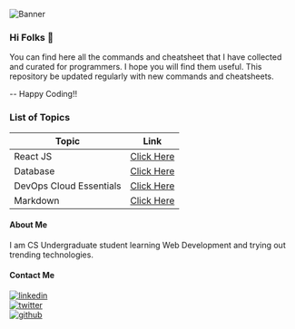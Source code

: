 ![Banner](https://github.com/thisiskushal31/Commands-and-Cheatsheets/blob/main/Assets/Item_Description_Banner.jpg?raw=true)

### Hi Folks 👋

You can find here all the commands and cheatsheet that I have collected and curated for programmers. I hope you will find them useful. This repository be updated regularly with new commands and cheatsheets.         

-- Happy Coding!!      

### List of Topics

| Topic  | Link |
| ----- | ----- |
| React JS | [Click Here](https://github.com/thisiskushal31/Commands-and-Cheatsheets/blob/main/React) |
| Database | [Click Here](https://github.com/thisiskushal31/Commands-and-Cheatsheets/blob/main/Database.md) |
| DevOps Cloud Essentials  | [Click Here](https://github.com/thisiskushal31/Commands-and-Cheatsheets/blob/main/DevOps-Cloud-Essentials.md) |
| Markdown | [Click Here](https://github.com/thisiskushal31/Commands-and-Cheatsheets/blob/main/Markdown.md) |

#### About Me

I am CS Undergraduate student learning Web Development and trying out trending technologies.      

#### Contact Me
[![linkedin](https://img.shields.io/badge/linkedin-0A66C2?style=for-the-badge&logo=linkedin&logoColor=white)](https://www.linkedin.com/in/thisiskushalgupta/)      
[![twitter](https://img.shields.io/badge/twitter-1DA1F2?style=for-the-badge&logo=twitter&logoColor=white)](https://twitter.com/thisis_kushal)      
[![github](https://img.shields.io/badge/github-0d1117?style=for-the-badge&logo=github&logoColor=white)](https://github.com/thisiskushal31/)             
